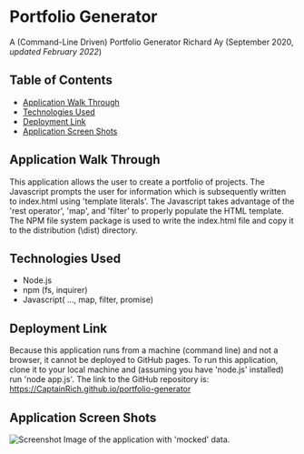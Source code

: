 # Portfolio Generator
A (Command-Line Driven) Portfolio Generator
Richard Ay (September 2020, *updated February 2022*)


## Table of Contents
* [Application Walk Through](#application-walk-through)
* [Technologies Used](#technologies-used)
* [Deployment Link](#deployment-link)
* [Application Screen Shots](#application-screen-shots)

## Application Walk Through

This application allows the user to create a portfolio of projects.  The Javascript prompts the user for information which is subsequently written to index.html using 'template literals'.  The Javascript takes advantage of the 'rest operator', 'map', and 'filter' to properly populate the HTML template.  The NPM file system package is used to write the index.html file and copy it to the distribution (\dist) directory.  



## Technologies Used

* Node.js
* npm (fs, inquirer)
* Javascript( ..., map, filter, promise)


## Deployment Link
Because this application runs from a machine (command line) and not a browser, it cannot be deployed to GitHub pages.  To run this application, clone it to your local machine and (assuming you have 'node.js' installed) run 'node app.js'.
The link to the GitHub repository is: https://CaptainRich.github.io/portfolio-generator  
 


## Application Screen Shots

![Screenshot](screeh-shot.jpg) Image of the application with 'mocked' data.  